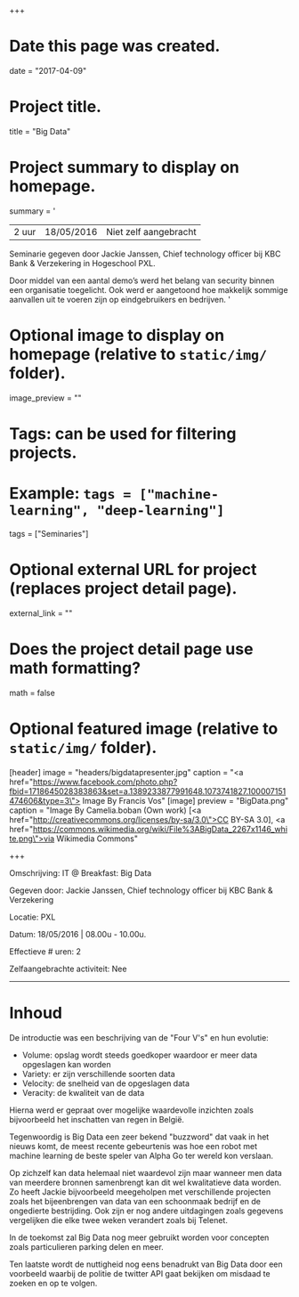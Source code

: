 +++
# Date this page was created.
date = "2017-04-09"

# Project title.
title = "Big Data"

# Project summary to display on homepage.
summary = '

|            |                    | |
| -----| ----------- | ------------------------------ |
| 2 uur  | 18/05/2016  | Niet zelf aangebracht          |

Seminarie gegeven door Jackie Janssen, Chief technology officer bij KBC Bank & Verzekering in Hogeschool PXL.

Door middel van een aantal demo’s werd het belang van security binnen een organisatie toegelicht.
Ook werd er aangetoond hoe makkelijk sommige aanvallen uit te voeren zijn op eindgebruikers en bedrijven.
'

# Optional image to display on homepage (relative to `static/img/` folder).
image_preview = ""

# Tags: can be used for filtering projects.
# Example: `tags = ["machine-learning", "deep-learning"]`
tags = ["Seminaries"]

# Optional external URL for project (replaces project detail page).
external_link = ""

# Does the project detail page use math formatting?
math = false

# Optional featured image (relative to `static/img/` folder).
[header]
image = "headers/bigdatapresenter.jpg"
caption = "<a href=\"https://www.facebook.com/photo.php?fbid=1718645028383863&set=a.1389233877991648.1073741827.100007151474606&type=3\"> Image By Francis Vos</a>"
[image]
preview = "BigData.png"
caption = "Image By Camelia.boban (Own work) [<a href=\"http://creativecommons.org/licenses/by-sa/3.0\">CC BY-SA 3.0</a>], <a href=\"https://commons.wikimedia.org/wiki/File%3ABigData_2267x1146_white.png\">via Wikimedia Commons</a>"

+++

Omschrijving: IT @ Breakfast: Big Data

Gegeven door: Jackie Janssen, Chief technology officer bij KBC Bank & Verzekering

Locatie: PXL

Datum: 18/05/2016 | 08.00u - 10.00u.

Effectieve # uren: 2

Zelfaangebrachte activiteit: Nee

---

# Inhoud

De introductie was een beschrijving van de "Four V's" en hun evolutie:

+ Volume:     opslag wordt steeds goedkoper waardoor er meer data opgeslagen kan worden
+ Variety:    er zijn verschillende soorten data
+ Velocity:   de snelheid van de opgeslagen data
+ Veracity:   de kwaliteit van de data

Hierna werd er gepraat over mogelijke waardevolle inzichten zoals bijvoorbeeld het inschatten van regen in België.

Tegenwoordig is Big Data een zeer bekend "buzzword" dat vaak in het nieuws komt, de meest recente gebeurtenis was hoe een robot met machine learning de beste speler van Alpha Go ter wereld kon verslaan.

Op zichzelf kan data helemaal niet waardevol zijn maar wanneer men data van meerdere bronnen samenbrengt kan dit wel kwalitatieve data worden.
Zo heeft Jackie bijvoorbeeld meegeholpen met verschillende projecten zoals het bijeenbrengen van data van een schoonmaak bedrijf en de ongedierte bestrijding.
Ook zijn er nog andere uitdagingen zoals gegevens vergelijken die elke twee weken verandert zoals bij Telenet.

In de toekomst zal Big Data nog meer gebruikt worden voor concepten zoals particulieren parking delen en meer.

Ten laatste wordt de nuttigheid nog eens benadrukt van Big Data door een voorbeeld waarbij de politie de twitter API gaat bekijken om misdaad te zoeken en op te volgen.
